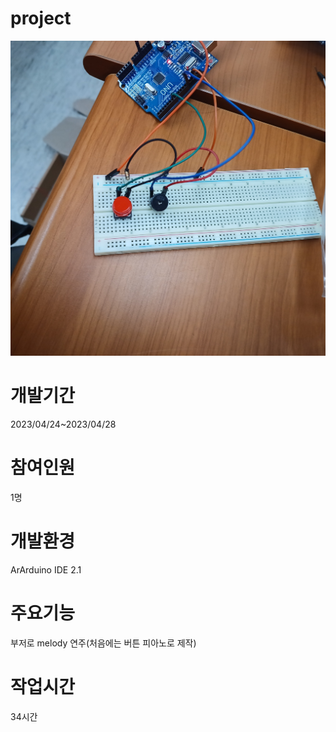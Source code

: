 # project

![alt text](KakaoTalk_20230428_115305712.jpg)

# 개발기간

2023/04/24~2023/04/28
# 참여인원

1명

# 개발환경

ArArduino IDE 2.1

# 주요기능

부저로 melody 연주(처음에는 버튼 피아노로 제작)

# 작업시간

34시간

